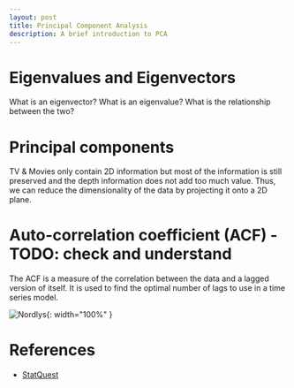 ```yaml
---
layout: post
title: Principal Component Analysis
description: A brief introduction to PCA
---
```


# Eigenvalues and Eigenvectors
What is an eigenvector? What is an eigenvalue? What is the relationship between the two?

# Principal components 
TV & Movies only contain 2D information but most of the information is still preserved and the depth information does not add too much value. Thus, we can reduce the dimensionality of the data by projecting it onto a 2D plane.

# Auto-correlation coefficient (ACF) - TODO: check and understand 
The ACF is a measure of the correlation between the data and a lagged version of itself. It is used to find the optimal number of lags to use in a time series model.

![Nordlys]({{site.url}}/assets/img/some.jpg){: width="100%" }

# References 
- [StatQuest](https://www.youtube.com/watch?v=_UVHneBUBW0&ab_channel=StatQuestwithJoshStarmer)